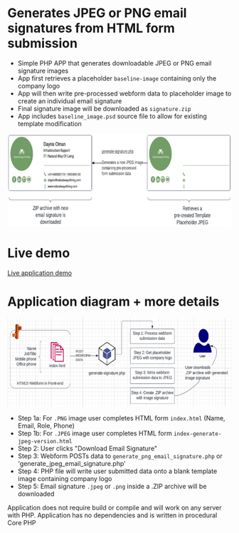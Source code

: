 # Generates JPEG or PNG email signatures from HTML form submission
- Simple PHP APP that generates downloadable JPEG or PNG email signature images 
- App first retrieves a placeholder `baseline-image` containing only the company logo
- App will then write pre-processed webform data to placeholder image to create an individual email signature
- Final signature image will be downloaded as `signature.zip` 
- App includes `baseline_image.psd` source file to allow for existing template modification

<img src="images/application-diagram-2.png?raw=true" width="756" height="209">

# Live demo
[Live application demo](https://emailsignature.naturalwayofliving.com/)

# Application diagram + more details
<img src="images/application-diagram.png?raw=true" width="650" height="200">

- Step 1a: For `.PNG` image user completes HTML form `index.html` (Name, Email, Role, Phone)
- Step 1b: For `.JPEG` image user completes HTML form `index-generate-jpeg-version.html` 
- Step 2: User clicks "Download Email Signature"
- Step 3: Webform POSTs data to `generate_png_email_signature.php` or 'generate_jpeg_email_signature.php'
- Step 4: PHP file will write user submitted data onto a blank template image containing company logo
- Step 5: Email signature `.jpeg` or `.png` inside a .ZIP archive will be downloaded

Application does not require build or compile and will work on any server with PHP. Application has no dependencies and is written in procedural Core PHP
